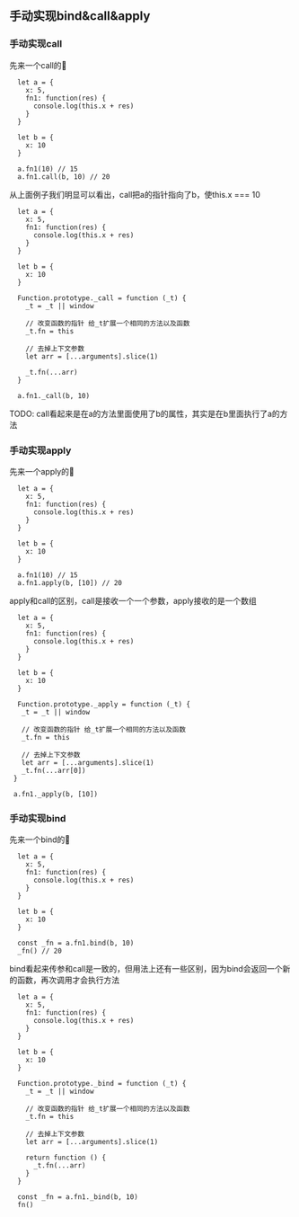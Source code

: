 ## 手动实现bind&call&apply

### 手动实现call
先来一个call的🌰

```
  let a = { 
    x: 5,
    fn1: function(res) {
      console.log(this.x + res)
    }
  }

  let b = {
    x: 10
  }

  a.fn1(10) // 15
  a.fn1.call(b, 10) // 20
```

从上面例子我们明显可以看出，call把a的指针指向了b，使this.x === 10

```
  let a = { 
    x: 5,
    fn1: function(res) {
      console.log(this.x + res)
    }
  }

  let b = {
    x: 10
  }

  Function.prototype._call = function (_t) {
    _t = _t || window

    // 改变函数的指针 给_t扩展一个相同的方法以及函数
    _t.fn = this
    
    // 去掉上下文参数
    let arr = [...arguments].slice(1)
    
    _t.fn(...arr)
  }

  a.fn1._call(b, 10)
```

TODO: call看起来是在a的方法里面使用了b的属性，其实是在b里面执行了a的方法


### 手动实现apply
先来一个apply的🌰

```
  let a = { 
    x: 5,
    fn1: function(res) {
      console.log(this.x + res)
    }
  }

  let b = {
    x: 10
  }

  a.fn1(10) // 15
  a.fn1.apply(b, [10]) // 20
```

apply和call的区别，call是接收一个一个参数，apply接收的是一个数组

```
  let a = { 
    x: 5,
    fn1: function(res) {
      console.log(this.x + res)
    }
  }

  let b = {
    x: 10
  }

  Function.prototype._apply = function (_t) {
   _t = _t || window

   // 改变函数的指针 给_t扩展一个相同的方法以及函数
   _t.fn = this
   
   // 去掉上下文参数
   let arr = [...arguments].slice(1)
   _t.fn(...arr[0])
 }

 a.fn1._apply(b, [10])
```

### 手动实现bind
先来一个bind的🌰

```
  let a = { 
    x: 5,
    fn1: function(res) {
      console.log(this.x + res)
    }
  }

  let b = {
    x: 10
  }

  const _fn = a.fn1.bind(b, 10)
  _fn() // 20
```

bind看起来传参和call是一致的，但用法上还有一些区别，因为bind会返回一个新的函数，再次调用才会执行方法

```
  let a = { 
    x: 5,
    fn1: function(res) {
      console.log(this.x + res)
    }
  }

  let b = {
    x: 10
  }

  Function.prototype._bind = function (_t) {
    _t = _t || window

    // 改变函数的指针 给_t扩展一个相同的方法以及函数
    _t.fn = this
    
    // 去掉上下文参数
    let arr = [...arguments].slice(1)
    
    return function () {
      _t.fn(...arr)
    }
  }

  const _fn = a.fn1._bind(b, 10)
  fn()
```